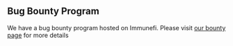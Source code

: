 ## Bug Bounty Program

We have a bug bounty program hosted on Immunefi. Please visit [our bounty page](https://immunefi.com/bounty/charm/) for more details
